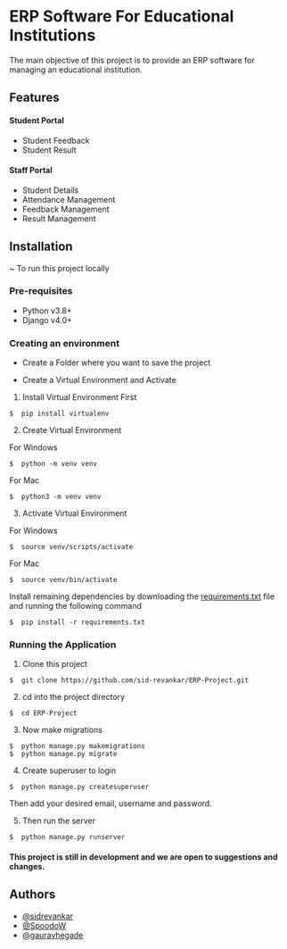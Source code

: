 # ERP Software For Educational Institutions

The main objective of this project is to provide an ERP software for managing an educational institution.




## Features

#### Student Portal
- Student Feedback
- Student Result

#### Staff Portal
- Student Details
- Attendance Management
- Feedback Management
- Result Management



## Installation

~ To run this project locally

### Pre-requisites

- Python v3.8+
- Django v4.0+

### Creating an environment
- Create a Folder where you want to save the project

- Create a Virtual Environment and Activate

1. Install Virtual Environment First
```
$  pip install virtualenv
```

2. Create Virtual Environment

For Windows
```
$  python -m venv venv
```
For Mac
```
$  python3 -m venv venv
```

3. Activate Virtual Environment

For Windows
```
$  source venv/scripts/activate
```

For Mac
```
$  source venv/bin/activate
```


Install remaining dependencies by downloading the [requirements.txt](https://raw.githubusercontent.com/sid-revankar/ERP-Project/master/requirements.txt) file and running the following command

```
$  pip install -r requirements.txt
```

### Running the Application

1. Clone this project
```
$  git clone https://github.com/sid-revankar/ERP-Project.git
```

2. cd into the project directory
```
$  cd ERP-Project
```

3. Now make migrations
```
$  python manage.py makemigrations
$  python manage.py migrate
```

4. Create superuser to login
```
$  python manage.py createsuperuser
```
Then add your desired email, username and password.

5. Then run the server
```
$  python manage.py runserver
```

#### This project is still in development and we are open to suggestions and changes. 


## Authors

- [@sidrevankar](https://github.com/sid-revankar)
- [@SpoodoW](https://github.com/SpoodoW)
- [@gauravhegade](https://github.com/gauravhegade)
